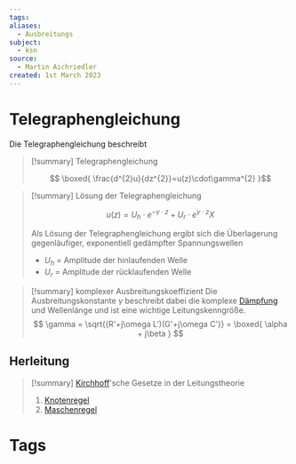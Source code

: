 ```yaml
---
tags: 
aliases:
  - Ausbreitungs
subject:
  - ksn
source:
  - Martin Aichriedler
created: 1st March 2023
---
```


# Telegraphengleichung

Die Telegraphengleichung beschreibt 

> [!summary] Telegraphengleichung
>
> $$ \boxed{ \frac{d^{2}u}{dz^{2}}=u(z)\cdot\gamma^{2} }$$

> [!summary] Lösung der Telegraphengleichung
>
> $$ u(z)= U_{h}\cdot e^{-\gamma\cdot z}+ U_{r}\cdot e^{\gamma\cdot z}X $$
> 
> Als Lösung der Telegraphengleichung ergibt sich die Überlagerung gegenläufiger, exponentiell gedämpfter Spannungswellen
> 
> - $U_{h}$ = Amplitude der hinlaufenden Welle
> - $U_{r}$ = Amplitude der rücklaufenden Welle

> [!summary] komplexer Ausbreitungskoeffizient
> Die Ausbreitungskonstante $\gamma$ beschreibt dabei die komplexe [Dämpfung](../Hardwareentwicklung/Dämpfung.md) und Wellenlänge und ist eine wichtige Leitungskenngröße.
> $$ \gamma = \sqrt{(R'+j\omega L')(G'+j\omega C')} = \boxed{ \alpha + j\beta } $$

## Herleitung

> [!summary] [Kirchhoff](../Elektrotechnik/Kirchhoffsche%20Regeln.md)'sche Gesetze in der Leitungstheorie
> 1. [Knotenregel](../Elektrotechnik/Kirchhoffsche%20Regeln.md)
> 2. [Maschenregel](../Elektrotechnik/Kirchhoffsche%20Regeln.md)

# Tags